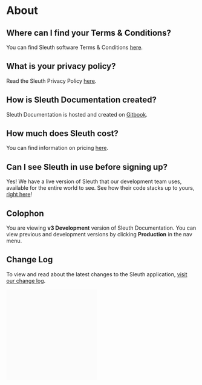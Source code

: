 # About

## Where can I find your Terms & Conditions?

You can find Sleuth software Terms & Conditions [here](https://www.sleuth.io/terms). 

## What is your privacy policy?

Read the Sleuth Privacy Policy [here](https://www.sleuth.io/privacy). 

## How is Sleuth Documentation created? 

Sleuth Documentation is hosted and created on [Gitbook](www.gitbook.com). 

## How much does Sleuth cost? 

You can find information on pricing [here](https://www.sleuth.io/pricing). 

## Can I see Sleuth in use before signing up? 

Yes! We have a live version of Sleuth that our development team uses, available for the entire world to see. See how their code stacks up to yours, [right here](https://app.sleuth.io/sleuth/sleuth?report_days=14)! 

## Colophon

You are viewing **v3 Development** version of Sleuth Documentation. You can view previous and development versions by clicking **Production** in the nav menu. 

## Change Log

To view and read about the latest changes to the Sleuth application, [visit our change log](https://changelog.sleuth.io). 



![](../.gitbook/assets/sleuth_gif_v1_3.gif)



